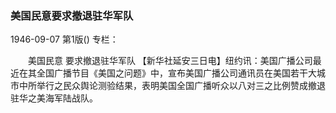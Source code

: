 ### 美国民意要求撤退驻华军队

1946-09-07
第1版()
专栏：

　　美国民意
    要求撤退驻华军队
    【新华社延安三日电】纽约讯：美国广播公司最近在其全国广播节目《美国之问题》中，宣布美国广播公司通讯员在美国若干大城市中所举行之民众舆论测验结果，表明美国全国广播听众以八对三之比例赞成撤退驻华之美海军陆战队。
